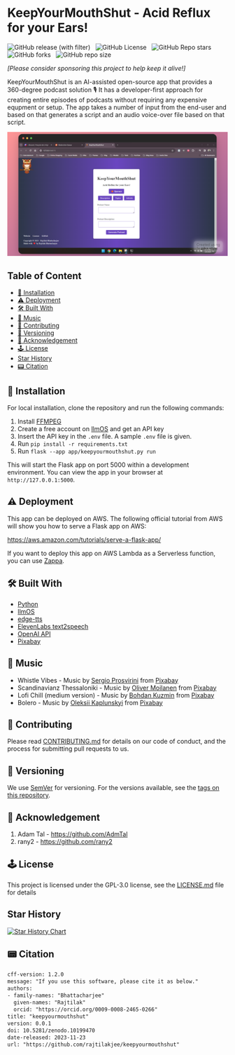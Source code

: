 <!-- omit in toc -->
# KeepYourMouthShut - Acid Reflux for your Ears!

![GitHub release (with filter)](https://img.shields.io/github/v/release/rajtilakjee/keepyourmouthshut) &nbsp; ![GitHub License](https://img.shields.io/github/license/rajtilakjee/keepyourmouthshut) &nbsp; ![GitHub Repo stars](https://img.shields.io/github/stars/rajtilakjee/keepyourmouthshut) &nbsp; ![GitHub forks](https://img.shields.io/github/forks/rajtilakjee/keepyourmouthshut) &nbsp; ![GitHub repo size](https://img.shields.io/github/repo-size/rajtilakjee/keepyourmouthshut)

_[Please consider sponsoring this project to help keep it alive!]_

KeepYourMouthShut is an AI-assisted open-source app that provides a 360-degree podcast solution 🎙️ It has a developer-first approach for creating entire episodes of podcasts without requiring any expensive equpment or setup. The app takes a number of input from the end-user and based on that generates a script and an audio voice-over file based on that script.

<div align="center"><img title="KeepYourMouthShut App" alt="KeepYourMouthShut App" src="public/app-screenshot.png"></div>

<!-- omit in toc -->
## Table of Content

- [🚀 Installation](#-installation)
- [⚠️ Deployment](#️-deployment)
- [🛠️ Built With](#️-built-with)
- [🎸 Music](#-music)
- [🚸 Contributing](#-contributing)
- [🪫 Versioning](#-versioning)
- [🏅 Acknowledgement](#-acknowledgement)
- [🕹️ License](#️-license)
- [Star History](#star-history)
- [📟 Citation](#-citation)

## 🚀 Installation

For local installation, clone the repository and run the following commands:

1. Install [FFMPEG](https://ffmpeg.org/)
2. Create a free account on [llmOS](https://www.llmos.dev/) and get an API key
3. Insert the API key in the `.env` file. A sample `.env` file is given.
4. Run `pip install -r requirements.txt`
5. Run `flask --app app/keepyourmouthshut.py run`

This will start the Flask app on port 5000 within a development environment. You can view the app in your browser at `http://127.0.0.1:5000`.

## ⚠️ Deployment

This app can be deployed on AWS. The following official tutorial from AWS will show you how to serve a Flask app on AWS:

https://aws.amazon.com/tutorials/serve-a-flask-app/

If you want to deploy this app on AWS Lambda as a Serverless function, you can use [Zappa](https://github.com/zappa/Zappa).

## 🛠️ Built With

- [Python](https://www.python.org/)
- [llmOS](https://www.llmos.dev/)
- [edge-tts](https://github.com/rany2/edge-tts)
- [ElevenLabs text2speech](https://elevenlabs.io/text-to-speech)
- [OpenAI API](https://openai.com/)
- [Pixabay](https://pixabay.com/music/)

## 🎸 Music

- Whistle Vibes - Music by <a href="https://pixabay.com/users/top-flow-production-28521292/?utm_source=link-attribution&utm_medium=referral&utm_campaign=music&utm_content=172471">Sergio Prosvirini</a> from <a href="https://pixabay.com/music//?utm_source=link-attribution&utm_medium=referral&utm_campaign=music&utm_content=172471">Pixabay</a>
- Scandinavianz Thessaloniki - Music by <a href="https://pixabay.com/users/musicbyscandinavianz-35973063/?utm_source=link-attribution&utm_medium=referral&utm_campaign=music&utm_content=173689">Oliver Moilanen</a> from <a href="https://pixabay.com/music//?utm_source=link-attribution&utm_medium=referral&utm_campaign=music&utm_content=173689">Pixabay</a>
- Lofi Chill (medium version) - Music by <a href="https://pixabay.com/users/bodleasons-28047609/?utm_source=link-attribution&utm_medium=referral&utm_campaign=music&utm_content=159456">Bohdan Kuzmin</a> from <a href="https://pixabay.com/music//?utm_source=link-attribution&utm_medium=referral&utm_campaign=music&utm_content=159456">Pixabay</a>
- Bolero - Music by <a href="https://pixabay.com/users/lesfm-22579021/?utm_source=link-attribution&utm_medium=referral&utm_campaign=music&utm_content=161191">Oleksii Kaplunskyi</a> from <a href="https://pixabay.com//?utm_source=link-attribution&utm_medium=referral&utm_campaign=music&utm_content=161191">Pixabay</a>

## 🚸 Contributing

Please read [CONTRIBUTING.md](CONTRIBUTING.md) for details on our code of conduct, and the process for submitting pull requests to us.

## 🪫 Versioning

We use [SemVer](http://semver.org/) for versioning. For the versions available, see the [tags on this repository](https://github.com/rajtilakjee/keepyourmouthshut/tags).

## 🏅 Acknowledgement

1. Adam Tal - https://github.com/AdmTal
2. rany2 - https://github.com/rany2

## 🕹️ License

This project is licensed under the GPL-3.0 license, see the [LICENSE.md](LICENSE.md) file for details

## Star History

<a href="https://star-history.com/#rajtilakjee/keepyourmouthshut&Date">
 <picture>
   <source media="(prefers-color-scheme: dark)" srcset="https://api.star-history.com/svg?repos=rajtilakjee/keepyourmouthshut&type=Date&theme=dark" />
   <source media="(prefers-color-scheme: light)" srcset="https://api.star-history.com/svg?repos=rajtilakjee/keepyourmouthshut&type=Date" />
   <img alt="Star History Chart" src="https://api.star-history.com/svg?repos=rajtilakjee/keepyourmouthshut&type=Date" />
 </picture>
</a>

## 📟 Citation

```
cff-version: 1.2.0
message: "If you use this software, please cite it as below."
authors:
- family-names: "Bhattacharjee"
  given-names: "Rajtilak"
  orcid: "https://orcid.org/0009-0008-2465-0266"
title: "keepyourmouthshut"
version: 0.0.1
doi: 10.5281/zenodo.10199470
date-released: 2023-11-23
url: "https://github.com/rajtilakjee/keepyourmouthshut"
```
